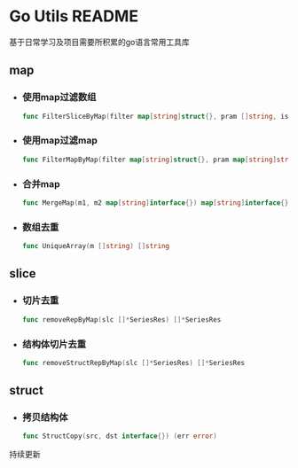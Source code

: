 # Go Utils README
基于日常学习及项目需要所积累的go语言常用工具库

## map
- ### 使用map过滤数组
  ```go
  func FilterSliceByMap(filter map[string]struct{}, pram []string, isExist bool) (array []string)
  ```
- ### 使用map过滤map
  ```go
  func FilterMapByMap(filter map[string]struct{}, pram map[string]string, isExist bool) (array map[string]string)
  ```
- ### 合并map
  ```go
  func MergeMap(m1, m2 map[string]interface{}) map[string]interface{}
  ```
- ### 数组去重
  ```go
  func UniqueArray(m []string) []string 
  ```

## slice

- ### 切片去重
  ```go
  func removeRepByMap(slc []*SeriesRes) []*SeriesRes
  ```
- ### 结构体切片去重
    ``` go
  func removeStructRepByMap(slc []*SeriesRes) []*SeriesRes
    ```



## struct
- ### 拷贝结构体
    ``` go
    func StructCopy(src, dst interface{}) (err error)
    ```


持续更新